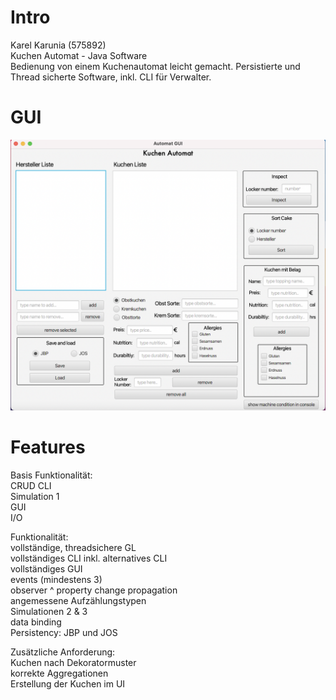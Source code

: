 # Intro
Karel Karunia (575892)  
Kuchen Automat - Java Software  
Bedienung von einem Kuchenautomat leicht gemacht.
Persistierte und Thread sicherte Software, inkl. CLI für Verwalter.

# GUI
![](GUI.png)

# Features  
Basis Funktionalität:   
CRUD
CLI                                                      
Simulation 1                                             
GUI                                                      
I/O                                                      

Funktionalität:   
vollständige, threadsichere GL                           
vollständiges CLI inkl. alternatives CLI                 
vollständiges GUI                                        
events (mindestens 3)                                    
observer ^ property change propagation                    
angemessene Aufzählungstypen  
Simulationen 2 & 3                                       
data binding                                             
Persistency: JBP und JOS                                              

Zusätzliche Anforderung:  
Kuchen nach Dekoratormuster                              
korrekte Aggregationen   
Erstellung der Kuchen im UI                              

